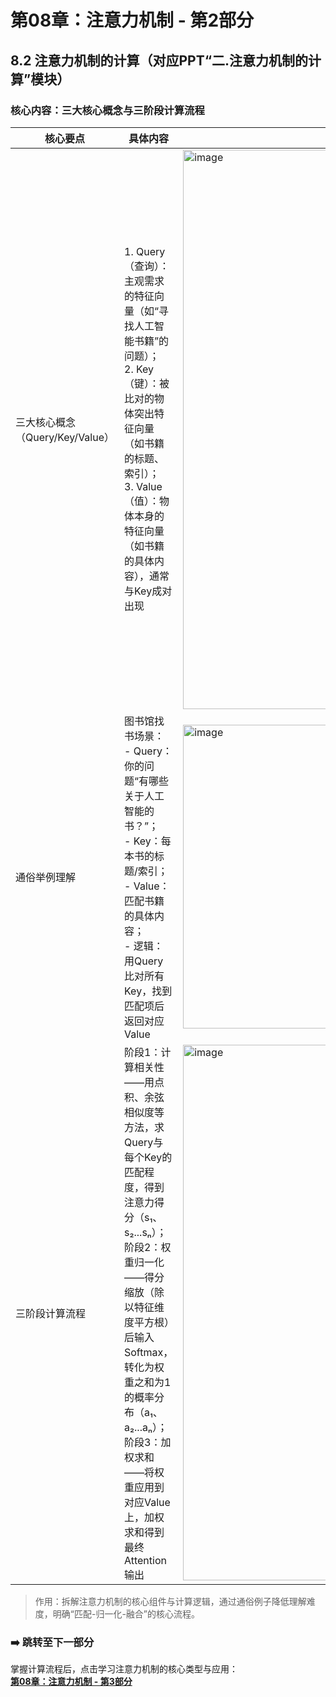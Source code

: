 # 第08章：注意力机制 - 第2部分
## 8.2 注意力机制的计算（对应PPT“二.注意力机制的计算”模块）  
### 核心内容：三大核心概念与三阶段计算流程  
| 核心要点       | 具体内容                                                                 | 图示文字解释                     |
|----------------|--------------------------------------------------------------------------|-------------------------------------------------------|
| 三大核心概念（Query/Key/Value） | 1. Query（查询）：主观需求的特征向量（如“寻找人工智能书籍”的问题）；<br>2. Key（键）：被比对的物体突出特征向量（如书籍的标题、索引）；<br>3. Value（值）：物体本身的特征向量（如书籍的具体内容），通常与Key成对出现 | <img width="1477" height="895" alt="image" src="https://github.com/user-attachments/assets/f75f4baa-5fff-4e78-9d87-c79ed1afcdb2" />|
| 通俗举例理解   | 图书馆找书场景：<br> - Query：你的问题“有哪些关于人工智能的书？”；<br> - Key：每本书的标题/索引；<br> - Value：匹配书籍的具体内容；<br> - 逻辑：用Query比对所有Key，找到匹配项后返回对应Value |<img width="1423" height="486" alt="image" src="https://github.com/user-attachments/assets/a1e0491e-a86d-4314-8998-254cead84298" /> |
| 三阶段计算流程 | 阶段1：计算相关性——用点积、余弦相似度等方法，求Query与每个Key的匹配程度，得到注意力得分（s₁、s₂...sₙ）；<br>阶段2：权重归一化——得分缩放（除以特征维度平方根）后输入Softmax，转化为权重之和为1的概率分布（a₁、a₂...aₙ）；<br>阶段3：加权求和——将权重应用到对应Value上，加权求和得到最终Attention输出 | <img width="1446" height="857" alt="image" src="https://github.com/user-attachments/assets/47610130-01fe-4fad-9320-16a5bca63963" />|

> 作用：拆解注意力机制的核心组件与计算逻辑，通过通俗例子降低理解难度，明确“匹配-归一化-融合”的核心流程。  

### ➡️ 跳转至下一部分  
掌握计算流程后，点击学习注意力机制的核心类型与应用：  
**[第08章：注意力机制 - 第3部分](chter04.md)**
